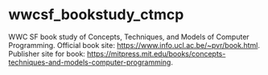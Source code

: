 # wwcsf_bookstudy_ctmcp
WWC SF book study of Concepts, Techniques, and Models of Computer Programming. Official book site: https://www.info.ucl.ac.be/~pvr/book.html. Publisher site for book: https://mitpress.mit.edu/books/concepts-techniques-and-models-computer-programming.
